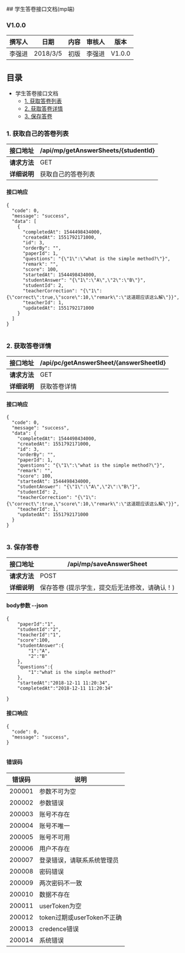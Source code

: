 ﻿﻿## 学生答卷接口文档(mp端)

### V1.0.0

| 撰写人 |   日期    | 内容 | 审核人 |  版本  |
| :----: | :-------: | :--: | :----: | :----: |
| 李强进 | 2018/3/5 | 初版 | 李强进 | V1.0.0 |



## 目录

- 学生答卷接口文档
    - [1. 获取答卷列表](#1-获取答卷列表)
    - [2. 获取答卷详情](#2-获取答卷详情)
    - [3. 保存答卷](#3-保存答卷)


### 1. 获取自己的答卷列表
| 接口地址     | /api/mp/getAnswerSheets/{studentId} |
| ------------ | ---------------------------------- |
| **请求方法** | GET                    |
| **详细说明** | 获取自己的答卷列表 |



#### 接口响应
```
{
  "code": 0,
  "message": "success",
  "data": [
    {
      "completedAt": 1544498434000,
      "createdAt": 1551792171000,
      "id": 3,
      "orderBy": "",
      "paperId": 1,
      "questions": "{\"1\":\"what is the simple method?\"}",
      "remark": "",
      "score": 100,
      "startedAt": 1544498434000,
      "studentAnswer": "{\"1\":\"A\",\"2\":\"B\"}",
      "studentId": 2,
      "teacherCorrection": "{\"1\":{\"correct\":true,\"score\":10,\"remark\":\"这道题应该这么解\"}}",
      "teacherId": 1,
      "updatedAt": 1551792171000
    }
  ]
}
 
```

### 2. 获取答卷详情
| 接口地址     | /api/pc/getAnswerSheet/{answerSheetId} |
| ------------ | ---------------------------------- |
| **请求方法** | GET                    |
| **详细说明** | 获取答卷详情 |



#### 接口响应
```
{
  "code": 0,
  "message": "success",
  "data": {
    "completedAt": 1544498434000,
    "createdAt": 1551792171000,
    "id": 3,
    "orderBy": "",
    "paperId": 1,
    "questions": "{\"1\":\"what is the simple method?\"}",
    "remark": "",
    "score": 100,
    "startedAt": 1544498434000,
    "studentAnswer": "{\"1\":\"A\",\"2\":\"B\"}",
    "studentId": 2,
    "teacherCorrection": "{\"1\":{\"correct\":true,\"score\":10,\"remark\":\"这道题应该这么解\"}}",
    "teacherId": 1,
    "updatedAt": 1551792171000
  }
}
 
```


### 3. 保存答卷
| 接口地址     | /api/mp/saveAnswerSheet |
| ------------ | ---------------------------------- |
| **请求方法** | POST                    |
| **详细说明** | 保存答卷 (提示学生，提交后无法修改，请确认！)|

#### body参数 --json
```
{
    "paperId":"1",
    "studentId":"2",
    "teacherId":"1",
    "score":100,
    "studentAnswer":{
        "1":"A",
        "2":"B"
    },
    "questions":{
        "1":"what is the simple method?"
    },
    "startedAt":"2018-12-11 11:20:34",
    "completedAt":"2018-12-11 11:20:34"    
      
}
```

#### 接口响应
```
{
  "code": 0,
  "message": "success",
}
 
```





#### 错误码
| 错误码 | 说明 |
| ------- | ------- |
|200001 | 参数不可为空 |
|200002 | 参数错误 |
|200003 | 账号不存在 |
|200004 | 账号不唯一 |
|200005 | 账号不可用 |
|200006 | 用户不存在 |
|200007 | 登录错误，请联系系统管理员 |
|200008 | 密码错误 |
|200009 | 两次密码不一致 |
|200010 | 数据不存在 |
|200011 | userToken为空 |
|200012 | token过期或userToken不正确 |
|200013 | credence错误 |
|200014 | 系统错误 |


